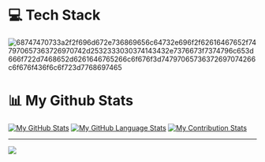 # 💻 Tech Stack
</a>![68747470733a2f2f696d672e736869656c64732e696f2f62616467652f747970657363726970742d2532333030374143432e7376673f7374796c653d666f722d7468652d6261646765266c6f676f3d74797065736372697074266c6f676f436f6c6f723d7768697465](https://github.com/soundphoenix428/soundphoenix428/assets/135170881/3c143c15-3e24-475b-a76a-7abd636ae436)

# 📊 My Github Stats
[![My GitHub Stats](https://github-readme-stats.vercel.app/api/?username=soundphoenix428&count_private=true&theme=react&showicons=true)]() [![My GitHub Language Stats](https://github-readme-stats.vercel.app/api/top-langs/?username=soundphoenix428&langs_count=5&theme=react)]() 
[![My Contribution Stats](https://github-contribution-stats.vercel.app/api/?username=soundphoenix428)](https://github.com/YOUR_USERNAME/github-contribution-stats/)
_______________________________________________________________________________________________________________________________________________________________________________________________________
<a href="https://visitcount.itsvg.in">
  <img src="https://visitcount.itsvg.in/api?id=SoundPhoenix248&label=Profile%20Views&color=0&icon=3&pretty=true" /> 

